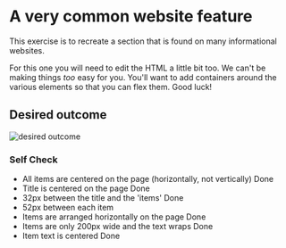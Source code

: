 # A very common website feature

This exercise is to recreate a section that is found on many informational websites.

For this one you will need to edit the HTML a little bit too. We can't be making things _too_ easy for you. You'll want to add containers around the various elements so that you can flex them. Good luck!

## Desired outcome

![desired outcome](./desired-outcome.png)

### Self Check

- All items are centered on the page (horizontally, not vertically) Done
- Title is centered on the page Done
- 32px between the title and the 'items' Done
- 52px between each item 
- Items are arranged horizontally on the page Done
- Items are only 200px wide and the text wraps Done
- Item text is centered Done
